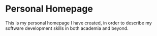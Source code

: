 # Personal Homepage
This is my personal homepage I have created, in order to describe my software development skills in both academia and beyond.
